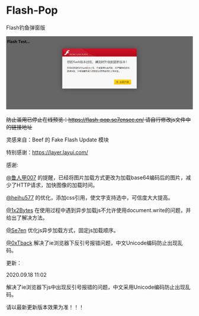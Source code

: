 # Flash-Pop

Flash钓鱼弹窗版

![](https://raw.githubusercontent.com/r00tSe7en/pictures/master/flashpop.png)

~~防止滥用已停止在线预览：https://flash-pop.se7ensec.cn/ 请自行修改js文件中的链接地址~~



灵感来自：Beef 的 Fake Flash Update 模块

特别感谢：https://layer.layui.com/

感谢:

[@鲁人甲007](https://www.t00ls.net/members-profile-6993.html) 的提醒，已经将图片加载方式更改为加载base64编码后的图片，减少了HTTP请求，加快图像的加载时间。

[@heihu577](https://www.t00ls.net/members-topics-12029.html) 的优化，添加css引用，使文字支持选中，可信度大大提高。

[@1x2Bytes](https://b1eed.github.io/) 在使用过程中遇到异步加载js不允许使用document.write的问题，并给出了解决方法。

[@Se7en](https://github.com/r00tSe7en) 优化js异步加载方式，固定js加载顺序。

[@0xTback](https://www.t00ls.net/members-profile-6271.html) 解决了ie浏览器下反引号报错问题，中文Unicode编码防止出现乱码。

更新：

2020.09.18 11:02

解决了ie浏览器下js中出现反引号报错的问题，中文采用Unicode编码防止出现乱码。

请以最新更新版本效果为准！！！
